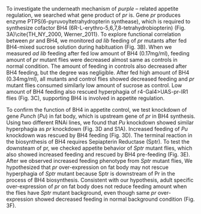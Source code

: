 

To investigate the underneath mechanism of _purple_ – related appetite regulation, we searched what gene product of _pr_ is. Gene _pr_ produces enzyme PTPS(6-pyruvoyltetrahydropterin synthease), which is required to synthesize cofactor BH4 (6R-L-erythro-5,6,7,8-tetrahydrobiopterin) (Fig. 3A)\cite{TH_NY_2000, Werner_2011}. To explore functional correlation between _pr_ and BH4, we monitored _ad lib_ feeding of _pr_ mutants after fed BH4-mixed sucrose solution during habituation (Fig. 3B). When we measured _ad lib_ feeding after fed low amount of BH4 (0.17mg/ml), feeding amount of _pr_ mutant flies were decreased almost same as controls in normal condition. The amount of feeding in controls also decreased after BH4 feeding, but the degree was negligible. After fed high amount of BH4 (0.34mg/ml), all mutants and control flies showed decreased feeding and _pr_ mutant flies consumed similarly low amount of sucrose as control. Low amount of BH4 feeding also rescued hyperphagia of r4-Gal4>UAS-pr-IR1 flies (Fig. 3C), supporting BH4 is involved in appetite regulation.

To confirm the function of BH4 in appetite control, we test knockdown of gene _Punch_ (_Pu_) in fat body, which is upstream gene of _pr_ in BH4 synthesis. Using two different RNAi lines, we found that _Pu_ knockdown showed similar hyperphagia as _pr_ knockdown (Fig. 3D and S1A). Increased feeding of _Pu_ knockdown was rescued by BH4 feeding (Fig. 3D). The terminal reaction in the biosynthesis of BH4 requires Sepiapterin Reductase (Sptr). To test the downsteam of pr, we checked appetite behavior of _Sptr_ mutant flies, which also showed increased feeding and rescued by BH4 pre-feeding (Fig. 3E). After we observed increased feeding phenotype from _Sptr_ mutant flies, We hypothesized that _pr_ over-expression on fat body may not rescue hyperphagia of _Sptr_ mutant because Sptr is downstream of Pr in the process of BH4 biosynthesis. Consistent with our hypothesis, adult specific over-expression of _pr_ on fat body does not reduce feeding amount when the flies have _Sptr_ mutant background, even though same _pr_ over-expression showed decreased feeding in normal background condition (Fig. 3F). 

